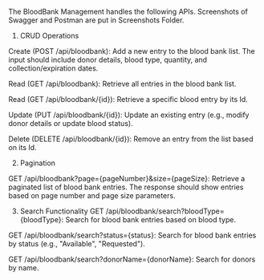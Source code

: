 The BloodBank Management handles the following APIs. Screenshots of Swagger and Postman are put in Screenshots Folder.

1. CRUD Operations

Create (POST /api/bloodbank): Add a new entry to the blood bank list. The input should include donor details, blood type, quantity, and collection/expiration dates.

Read (GET /api/bloodbank): Retrieve all entries in the blood bank list.

Read (GET /api/bloodbank/{id}): Retrieve a specific blood entry by its Id.

Update (PUT /api/bloodbank/{id}): Update an existing entry (e.g., modify donor details or update blood status).

Delete (DELETE /api/bloodbank/{id}): Remove an entry from the list based on its Id.

2. Pagination

GET /api/bloodbank?page={pageNumber}&size={pageSize}: Retrieve a paginated list of blood bank entries. The response should show entries based on page number and page size parameters.

3. Search Functionality
GET /api/bloodbank/search?bloodType={bloodType}: Search for blood bank entries based on blood type.

GET /api/bloodbank/search?status={status}: Search for blood bank entries by status (e.g., "Available", "Requested").

GET /api/bloodbank/search?donorName={donorName}: Search for donors by name.